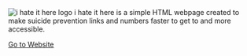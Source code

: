 <img src="https://i.postimg.cc/vH4vVzwv/Screenshot-from-2021-08-31-17-54-58.png" alt="i hate it here logo" style="width:auto;">
</picture>
i hate it here is a simple HTML webpage created to make suicide prevention links and numbers faster to get to and more accessible.
<picture>
<source media="(min-width:650px)" srcset="img_pink_flowers.jpg">
<source media="(min-width:465px)" srcset="img_white_flower.jpg">
  
<a href="https://ihith.github.io/ihih/">Go to Website</a>

